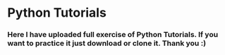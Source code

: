 # Python Tutorials

### Here I have uploaded full exercise of Python Tutorials. If you want to practice it just download or clone it. Thank you :)
<br/>
